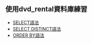 ## 使用dvd_rental資料庫練習

- [SELECT語法](./select.md)
- [SELECT DISTINCT語法](./select_distinct.md)
- [ORDER BY語法](./order.md)